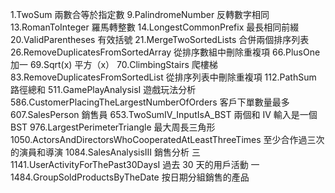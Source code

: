 1.TwoSum                                              兩數合等於指定數
9.PalindromeNumber                                    反轉數字相同
13.RomanToInteger                                     羅馬轉整數
14.LongestCommonPrefix                                最長相同前綴
20.ValidParentheses                                   有效括號
21.MergeTwoSortedLists                                合併兩個排序列表
26.RemoveDuplicatesFromSortedArray                    從排序數組中刪除重複項
66.PlusOne                                            加一
69.Sqrt(x)                                            平方（x）
70.ClimbingStairs                                     爬樓梯
83.RemoveDuplicatesFromSortedList                     從排序列表中刪除重複項
112.PathSum                                           路徑總和
511.GamePlayAnalysisI                                 遊戲玩法分析
586.CustomerPlacingTheLargestNumberOfOrders           客戶下單數量最多
607.SalesPerson                                       銷售員
653.TwoSumIV_InputIsA_BST                             兩個和 IV 輸入是一個 BST
976.LargestPerimeterTriangle                          最大周長三角形
1050.ActorsAndDirectorsWhoCooperatedAtLeastThreeTimes 至少合作過三次的演員和導演
1084.SalesAnalysisIII                                 銷售分析 三
1141.UserActivityForThePast30DaysI                    過去 30 天的用戶活動 一
1484.GroupSoldProductsByTheDate                       按日期分組銷售的產品